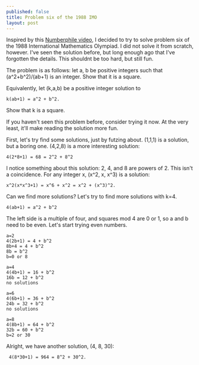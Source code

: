 ```yaml
---
published: false
title: Problem six of the 1988 IMO
layout: post
---
```

Inspired by this [Numberphile video](https://youtu.be/Y30VF3cSIYQ), I decided to try to solve problem six of the 1988 International Mathematics Olympiad. I did not solve it from scratch, however. I've seen the solution before, but long enough ago that I've forgotten the details. This shouldnt be too hard, but still fun.

The problem is as follows: let a, b be positive integers such that (a^2+b^2)/(ab+1) is an integer. Show that it is a square.

Equivalently, let (k,a,b) be a positive integer solution to

    k(ab+1) = a^2 + b^2.

Show that k is a square.

If you haven't seen this problem before, consider trying it now. At the very least, it'll make reading the solution more fun.

First, let's try find some solutions, just by futzing about. (1,1,1) is a solution, but a boring one. (4,2,8) is a more interesting solution:

    4(2*8+1) = 68 = 2^2 + 8^2
    
I notice something about this solution: 2, 4, and 8 are powers of 2. This isn't a coincidence. For any integer x, (x^2, x, x^3) is a solution:

    x^2(x*x^3+1) = x^6 + x^2 = x^2 + (x^3)^2.
    
Can we find more solutions? Let's try to find more solutions with k=4.

    4(ab+1) = a^2 + b^2
    
The left side is a multiple of four, and squares mod 4 are 0 or 1, so a and b need to be even. Let's start trying even numbers.

    a=2
    4(2b+1) = 4 + b^2
    8b+4 = 4 + b^2
    8b = b^2
    b=0 or 8
    
    a=4
    4(4b+1) = 16 + b^2
    16b = 12 + b^2
    no solutions

    a=6
    4(6b+1) = 36 + b^2
    24b = 32 + b^2
    no solutions
    
    a=8
    4(8b+1) = 64 + b^2
    32b = 60 + b^2
    b=2 or 30
    
 Alright, we have another solution, (4, 8, 30):
 
     4(8*30+1) = 964 = 8^2 + 30^2.